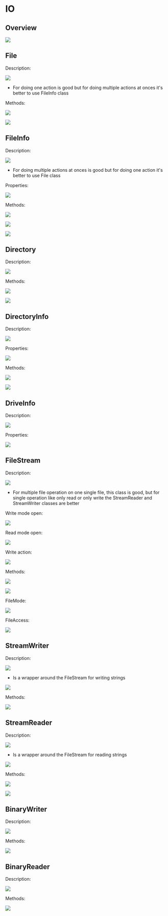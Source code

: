 # IO

## Overview

![](io/image14.jpg)

## File

Description:

![](io/image16.jpg)

- For doing one action is good but for doing multiple actions at onces it's better to use FileInfo class

Methods:

![](io/image23.jpg)

![](io/image26.jpg)

## FileInfo

Description:

![](io/image17.jpg)

- For doing multiple actions at onces is good but for doing one action it's better to use File class

Properties:

![](io/image36.jpg)

Methods:

![](io/image10.jpg)

![](io/image34.jpg)

![](io/image5.jpg)

## Directory

Description:

![](io/image24.jpg)

Methods:

![](io/image19.jpg)

![](io/image32.jpg)

## DirectoryInfo

Description:

![](io/image13.jpg)

Properties:

![](io/image29.jpg)

Methods:

![](io/image12.jpg)

![](io/image37.jpg)

## DriveInfo

Description:

![](io/image20.jpg)

Properties:

![](io/image25.jpg)

## FileStream

Description:

![](io/image22.jpg)

- For multiple file operation on one single file, this class is good, but for single operation like only read or only write the StreamReader and StreamWriter classes are better

Write mode open:

![](io/image4.jpg)

Read mode open:

![](io/image11.jpg)

Write action:

![](io/image2.jpg)

Methods:

![](io/image27.jpg)

![](io/image31.jpg)

FileMode:

![](io/image21.jpg)

FileAccess:

![](io/image3.jpg)

## StreamWriter

Description:

![](io/image35.jpg)

- Is a wrapper around the FileStream for writing strings

![](io/image8.jpg)

Methods:

![](io/image1.jpg)

## StreamReader

Description:

![](io/image28.jpg)

- Is a wrapper around the FileStream for reading strings

![](io/image15.jpg)

Methods:

![](io/image6.jpg)

![](io/image7.jpg)

## BinaryWriter

Description:

![](io/image18.jpg)

Methods:

![](io/image30.jpg)

## BinaryReader

Description:

![](io/image9.jpg)

Methods:

![](io/image33.jpg)
